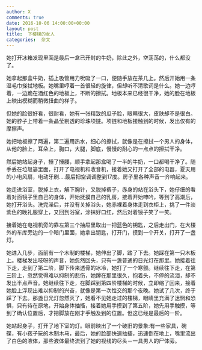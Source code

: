 ```yaml
---
author: X
comments: true
date: 2016-10-06 14:00:00+00:00
layout: post
title:  下楼梯的女人
categories:  杂文
---
```


她打开冰箱发现里面是最后一盒已开封的牛奶，除此之外，空荡荡的，什么都没了。   


她拿起那盒牛奶，插上吸管用力吮吸了一口，便随手放在茶几上。然后开始用一条湿毛巾搽拭地板。她嘴里哼着一首很轻的旋律，但却听不清歌词是什么。她一边哼着，一边跪在酒红色的地板上，不断的擦拭。地板本来已经很干净，她的脸在地板上映出模糊而稍微扭曲的样子。   


但她的脸很好看，很耐看，她有一张精致的瓜子脸，眼睛很大，皮肤却不是很白。她的脖子上带着一条晶莹剔透的珍珠项链。项链和地板接触到的时候，发出仅有的摩擦声。   

她把地板擦了两遍，第二遍用热水，细心的擦拭，就像是在擦拭一个男人的身体，从他的脸上，耳朵上，胸口，大腿，脚底，慢慢的耐心的一点点的擦拭干净。   


然后她站起身子，捶了捶腰，顺手拿起那盒喝了一半的牛奶，一口都喝干净了。随手丢在垃圾篓里面，打开了电视机和收音机，接着她又打开了全部的电器，夏天用的小电风扇，电动牙刷....最后把空调调整到17度。房子里各种声音一齐响起来。   


她走进浴室，脱掉上衣，解下胸针，又脱掉裤子，赤身的站在浴头下，她仔细的看着对面镜子里自己的身体，开始抚摸自己的乳房，接着开始呻吟，等到了高潮后，她打开浴头。洗完澡后，并没有关掉浴头，她赤裸着身体走到衣柜上，挑了一件淡紫色的晚礼服穿上，又回到浴室，涂抹好口红，然后对着镜子笑了一笑。   


接着她在电视机旁的靠左第三个抽屉里取出一把蓝色的钥匙，之后走出门，在大楼外的车库旁边的一个暗门里面，她拿出钥匙，打开门，摸到一个开关，打开了一盏灯。   


她进入几步，面前有一个木制的楼梯，她伸出了脚，踏了下去。她踩在第一只木板上。楼梯发出吱呀的声音，她忽然回头，只有一盏普通的日光灯在那里。她接着往下走，走到了第二阶，脚下传来透骨的冰冷，她打了一个寒颤。继续往下走，在第三阶上，忽然觉得难以抑制的悲伤，她蹲在那里很久，抱着头，不停的流泪，却不发出半点声音。她继续往下走，在脚踩到第四阶楼梯的时候，立即缩了回来，接着她脸上浮现出难以抑制的兴奋，就像是第一次性交的那个夜晚。她试了几次，终于踩了下去。那盏日光灯忽然灭了，她看不见她走过的楼梯，眼睛里充满了迷惘和恐惧，只有待在原地，开始身体抽搐，接着她用手摸到了第五阶，她先用手触摸，等到了确认位置后，才把脚放在刚才手触及到的位置。但这已经是最后的一阶。   


她站起身子，打开了地下室的灯。眼前映出了一个破旧的景象:有一些家具，碗碟，有小孩子玩的木制木马，最后，她的脸部快速抽搐，迅速倒在地上，嘴里流出了白色的液体，那些液体最终流到了她的视线的尽头－一具男人的尸体旁。   
